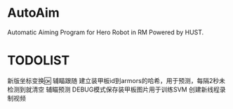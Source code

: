 # AutoAim
Automatic Aiming Program for Hero Robot in RM Powered by HUST.

# TODOLIST

新版坐标变换:ok:
辅瞄跟随
建立装甲板id到armors的哈希，用于预测，每隔2秒未检测到就清空
辅瞄预测
DEBUG模式保存装甲板图片用于训练SVM
创建新线程录制视频
